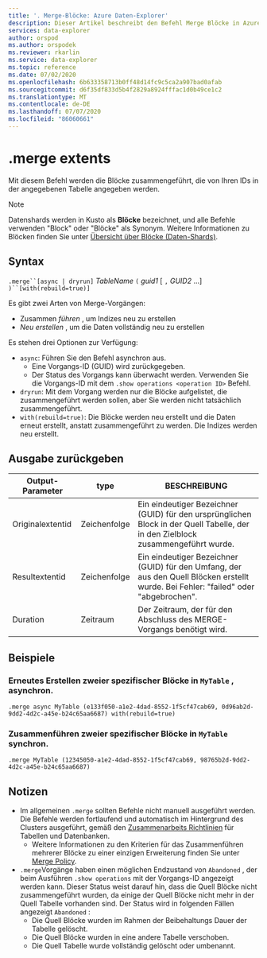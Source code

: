 ```yaml
---
title: '. Merge-Blöcke: Azure Daten-Explorer'
description: Dieser Artikel beschreibt den Befehl Merge Blöcke in Azure Daten-Explorer.
services: data-explorer
author: orspod
ms.author: orspodek
ms.reviewer: rkarlin
ms.service: data-explorer
ms.topic: reference
ms.date: 07/02/2020
ms.openlocfilehash: 6b633358713b0ff48d14fc9c5ca2a907bad0afab
ms.sourcegitcommit: d6f35df833d5b4f2829a8924fffac1d0b49ce1c2
ms.translationtype: MT
ms.contentlocale: de-DE
ms.lasthandoff: 07/07/2020
ms.locfileid: "86060661"
---
```

# <a name="merge-extents"></a>.merge extents

Mit diesem Befehl werden die Blöcke zusammengeführt, die von Ihren IDs in der angegebenen Tabelle angegeben werden. 

> [!NOTE]
> Datenshards werden in Kusto als **Blöcke** bezeichnet, und alle Befehle verwenden "Block" oder "Blöcke" als Synonym.
> Weitere Informationen zu Blöcken finden Sie unter [Übersicht über Blöcke (Daten-Shards)](extents-overview.md).

## <a name="syntax"></a>Syntax

`.merge``[async | dryrun]` *TableName* `(` *guid1* [ `,` *GUID2* ...] `)``[with(rebuild=true)]`

Es gibt zwei Arten von Merge-Vorgängen:
* Zusammen *führen* , um Indizes neu zu erstellen
* *Neu erstellen* , um die Daten vollständig neu zu erstellen

Es stehen drei Optionen zur Verfügung:
* `async`: Führen Sie den Befehl asynchron aus. 
    * Eine Vorgangs-ID (GUID) wird zurückgegeben.
    * Der Status des Vorgangs kann überwacht werden. Verwenden Sie die Vorgangs-ID mit dem `.show operations <operation ID>` Befehl.
* `dryrun`: Mit dem Vorgang werden nur die Blöcke aufgelistet, die zusammengeführt werden sollen, aber Sie werden nicht tatsächlich zusammengeführt.
* `with(rebuild=true)`: Die Blöcke werden neu erstellt und die Daten erneut erstellt, anstatt zusammengeführt zu werden. Die Indizes werden neu erstellt.

## <a name="return-output"></a>Ausgabe zurückgeben

Output-Parameter |type |BESCHREIBUNG
---|---|---
Originalextentid |Zeichenfolge |Ein eindeutiger Bezeichner (GUID) für den ursprünglichen Block in der Quell Tabelle, der in den Zielblock zusammengeführt wurde.
Resultextentid |Zeichenfolge |Ein eindeutiger Bezeichner (GUID) für den Umfang, der aus den Quell Blöcken erstellt wurde. Bei Fehler: "failed" oder "abgebrochen".
Duration |Zeitraum |Der Zeitraum, der für den Abschluss des MERGE-Vorgangs benötigt wird.

## <a name="examples"></a>Beispiele

### <a name="rebuild-two-specific-extents-in-mytable-asynchronously"></a>Erneutes Erstellen zweier spezifischer Blöcke in `MyTable` , asynchron.

```kusto
.merge async MyTable (e133f050-a1e2-4dad-8552-1f5cf47cab69, 0d96ab2d-9dd2-4d2c-a45e-b24c65aa6687) with(rebuild=true)
```

### <a name="merge-two-specific-extents-in-mytable-synchronously"></a>Zusammenführen zweier spezifischer Blöcke in `MyTable` synchron.

```kusto
.merge MyTable (12345050-a1e2-4dad-8552-1f5cf47cab69, 98765b2d-9dd2-4d2c-a45e-b24c65aa6687)
```

## <a name="notes"></a>Notizen

* Im allgemeinen `.merge` sollten Befehle nicht manuell ausgeführt werden. Die Befehle werden fortlaufend und automatisch im Hintergrund des Clusters ausgeführt, gemäß den [Zusammenarbeits Richtlinien](mergepolicy.md) für Tabellen und Datenbanken.  
  * Weitere Informationen zu den Kriterien für das Zusammenführen mehrerer Blöcke zu einer einzigen Erweiterung finden Sie unter [Merge Policy](mergepolicy.md).
* `.merge`Vorgänge haben einen möglichen Endzustand von `Abandoned` , der beim Ausführen `.show operations` mit der Vorgangs-ID angezeigt werden kann. Dieser Status weist darauf hin, dass die Quell Blöcke nicht zusammengeführt wurden, da einige der Quell Blöcke nicht mehr in der Quell Tabelle vorhanden sind. Der Status wird in folgenden Fällen angezeigt `Abandoned` :
   * Die Quell Blöcke wurden im Rahmen der Beibehaltungs Dauer der Tabelle gelöscht.
   * Die Quell Blöcke wurden in eine andere Tabelle verschoben.
   * Die Quell Tabelle wurde vollständig gelöscht oder umbenannt.
